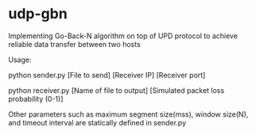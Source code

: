 # udp-gbn
Implementing Go-Back-N algorithm on top of UPD protocol to achieve reliable data transfer between two hosts

Usage:

python sender.py [File to send] [Receiver IP] [Receiver port]

python receiver.py [Name of file to output] [Simulated packet loss probability (0-1)]

Other parameters such as maximum segment size(mss), window size(N), and timeout interval are statically defined in sender.py
